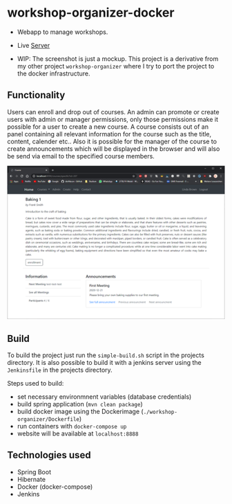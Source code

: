 # workshop-organizer-docker
* Webapp to manage workshops. 
* Live [Server](http://168.119.120.2:8888/workshop-organizer/)

* WIP: The screenshot is just a mockup. This project is a derivative from my other project `workshop-organizer` where I try to port the project to the docker infrastructure.

## Functionality
Users can enroll and drop out of courses. An admin can promote or create users with admin or manager permissions, only those permissions make it possible for a user to create a new course. A course consists out of an panel containing all relevant information for the course such as the title, content, calender etc.. Also it is possible for the manager of the course to create announcements which will be displayed in the browser and will also be send via email to the specified course members.

![screenshot](./img/screenshot_02.png)

## Build
To build the project just run the `simple-build.sh` script in the projects directory. It is also possible to build it with a jenkins server using the `Jenkinsfile` in the projects directory.

Steps used to build:
* set necessary environmnent variables (database credentials)
* build spring application (`mvn clean package`)
* build docker image using the Dockerimage (`./workshop-organizer/Dockerfile`)
* run containers with `docker-compose up`
* website will be available at `localhost:8888`

## Technologies used
* Spring Boot
* Hibernate
* Docker (docker-compose)
* Jenkins
